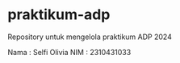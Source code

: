 # praktikum-adp
Repository untuk mengelola praktikum ADP 2024

Nama : Selfi Olivia
NIM : 2310431033 
